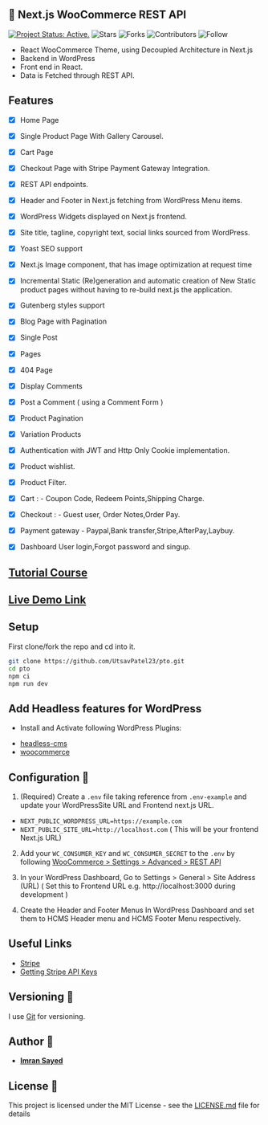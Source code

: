 ## 🎨 Next.js WooCommerce REST API
[![Project Status: Active.](https://www.repostatus.org/badges/latest/active.svg)](https://www.repostatus.org/#active)
![Stars](https://img.shields.io/github/stars/imranhsayed/nextjs-woocommerce-restapi?label=%E2%AD%90%20Stars)
![Forks](https://img.shields.io/github/forks/imranhsayed/nextjs-woocommerce-restapi?color=%23ff69b4)
![Contributors](https://img.shields.io/github/contributors/imranhsayed/nextjs-woocommerce-restapi?color=blue)
![Follow](https://img.shields.io/github/followers/imranhsayed?label=Please%20follow%20%20to%20support%20my%20work%20%F0%9F%99%8F&style=social)

- React WooCommerce Theme, using Decoupled Architecture in Next.js
- Backend in WordPress
- Front end in React.
- Data is Fetched through REST API.

## Features
- [x] Home Page
- [x] Single Product Page With Gallery Carousel.
- [x] Cart Page
- [x] Checkout Page with Stripe Payment Gateway Integration.
- [x] REST API endpoints.
- [x] Header and Footer in Next.js fetching from WordPress Menu items.
- [x] WordPress Widgets displayed on Next.js frontend.
- [x] Site title, tagline, copyright text, social links sourced from WordPress.
- [x] Yoast SEO support
- [x] Next.js Image component, that has image optimization at request time
- [x] Incremental Static (Re)generation and automatic creation of New Static product pages
without having to re-build next.js the application.
- [x] Gutenberg styles support
- [x] Blog Page with Pagination
- [x] Single Post
- [x] Pages
- [x] 404 Page
- [x] Display Comments
- [x] Post a Comment ( using a Comment Form )
- [x] Product Pagination
- [x] Variation Products 
- [x] Authentication with JWT and Http Only Cookie implementation. 
- [x] Product wishlist. 
- [x] Product Filter. 
- [x] Cart : - Coupon Code, Redeem Points,Shipping Charge. 
- [x] Checkout : - Guest user, Order Notes,Order Pay. 
- [x] Payment gateway - Paypal,Bank transfer,Stripe,AfterPay,Laybuy. 
- [x] Dashboard User login,Forgot password and singup. 



## [Tutorial Course](https://www.youtube.com/playlist?list=PLD8nQCAhR3tSRwsvzRtogv9MFkEWo5d9c)

## [Live Demo Link](https://pto-plum.vercel.app/)

## Setup

First clone/fork the repo and cd into it.

```bash
git clone https://github.com/UtsavPatel23/pto.git
cd pto
npm ci
npm run dev
```

## Add Headless features for WordPress

- Install and Activate following WordPress Plugins:

* [headless-cms](https://github.com/imranhsayed/headless-cms)
* [woocommerce](https://wordpress.org/plugins/woocommerce/)

## Configuration :wrench:

1. (Required) Create a `.env` file taking reference from `.env-example` and update your WordPressSite URL and Frontend next.js URL.
- `NEXT_PUBLIC_WORDPRESS_URL=https://example.com`
- `NEXT_PUBLIC_SITE_URL=http://localhost.com` ( This will be your frontend Next.js URL)

2. Add your `WC_CONSUMER_KEY` and `WC_CONSUMER_SECRET` to the `.env` by following [WooCommerce > Settings > Advanced > REST API](https://woocommerce.github.io/woocommerce-rest-api-docs/#authentication)

2. In your WordPress Dashboard, Go to Settings > General > Site Address (URL) ( Set this to Frontend URL e.g. http://localhost:3000 during development )
3. Create the Header and Footer Menus In WordPress Dashboard and set them to HCMS Header menu and HCMS Footer Menu respectively.

## Useful Links
- [Stripe](https://dashboard.stripe.com/)
- [Getting Stripe API Keys](https://codeytek.com/create-stripe-checkout-in-next-js-stripe-session-stripe-webhook/)

## Versioning :bookmark_tabs:

I use [Git](https://github.com/) for versioning.

## Author :bust_in_silhouette:

* **[Imran Sayed](https://twitter.com/imranhsayed)**

## License :page_with_curl:

This project is licensed under the MIT License - see the [LICENSE.md](LICENSE.md) file for details
